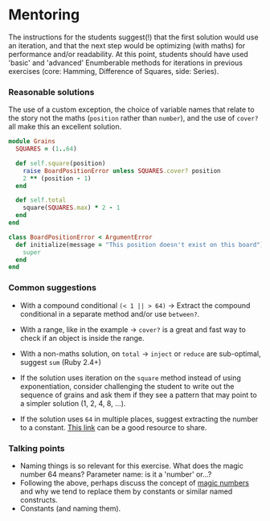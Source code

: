 # Mentoring

The instructions for the students suggest(!) that the first solution would use an iteration, and that the next step would be optimizing (with maths) for performance and/or readability.
At this point, students should have used 'basic' and 'advanced' Enumberable methods for iterations in previous exercises (core: Hamming, Difference of Squares, side: Series).  

### Reasonable solutions

The use of a custom exception, the choice of variable names that relate to the story not the maths (`position` rather than `number`), and the use of `cover?` all make this an excellent solution.

```ruby
module Grains
  SQUARES = (1..64)

  def self.square(position)
    raise BoardPositionError unless SQUARES.cover? position
    2 ** (position - 1)
  end

  def self.total
    square(SQUARES.max) * 2 - 1
  end
end

class BoardPositionError < ArgumentError
  def initialize(message = "This position doesn't exist on this board")
    super
  end
end
```

### Common suggestions 
- With a compound conditional `(< 1 || > 64)` -> Extract the compound conditional in a separate method and/or use `between?`.
- With a range, like in the example -> `cover?` is a great and fast way to check if an object is inside the range.

- With a non-maths solution, on `total` -> `inject` or `reduce` are sub-optimal, suggest `sum` (Ruby 2.4+)
- If the solution uses iteration on the `square` method instead of using exponentiation, consider challenging the student to write out the sequence of grains and ask them if they see a pattern that may point to a simpler solution (1, 2, 4, 8, ...).

- If the solution uses `64` in multiple places, suggest extracting the number to a constant. [This link](https://refactoring.guru/replace-magic-number-with-symbolic-constant) can be a good resource to share.


### Talking points
- Naming things is so relevant for this exercise. What does the magic number 64 means? Parameter name: is it a 'number' or...?
- Following the above, perhaps discuss the concept of [magic numbers](https://refactoring.guru/replace-magic-number-with-symbolic-constant) and why we tend to replace them by constants or similar named constructs.
- Constants (and naming them).
